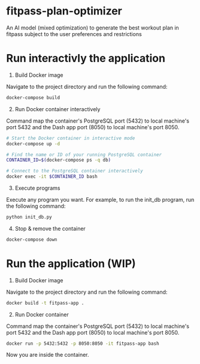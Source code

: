 # fitpass-plan-optimizer
An AI model (mixed optimization) to generate the best workout plan in fitpass subject to the user preferences and restrictions 

# Run interactivly the application
1. Build Docker image

Navigate to the project directory and run the following command:

```bash
docker-compose build
```

2. Run Docker container interactively

Command map the container's PostgreSQL port (5432) to local machine's port 5432 and the Dash app port (8050) to local machine's port 8050.

```bash
# Start the Docker container in interactive mode
docker-compose up -d

# Find the name or ID of your running PostgreSQL container
CONTAINER_ID=$(docker-compose ps -q db)

# Connect to the PostgreSQL container interactively
docker exec -it $CONTAINER_ID bash
```

3. Execute programs

Execute any program you want. For example, to run the init_db program, run the following command:

```bash
python init_db.py
```

4. Stop & remove the container

```bash
docker-compose down
```


# Run the application (WIP)
1. Build Docker image

Navigate to the project directory and run the following command:

```bash
docker build -t fitpass-app .
```

2. Run Docker container

Command map the container's PostgreSQL port (5432) to local machine's port 5432 and the Dash app port (8050) to local machine's port 8050.

```bash
docker run -p 5432:5432 -p 8050:8050 -it fitpass-app bash
```

Now you are inside the container.